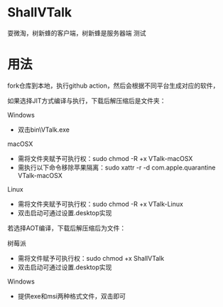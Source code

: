 # ShallVTalk

耍微淘，树新蜂的客户端，树新蜂是服务器端 测试

# 用法  

fork仓库到本地，执行github action，然后会根据不同平台生成对应的软件，

如果选择JIT方式编译与执行，下载后解压缩后是文件夹：  

Windows    
+ 双击bin\VTalk.exe

macOSX   
+ 需将文件夹赋予可执行权：sudo chmod -R +x VTalk-macOSX
+ 需执行以下命令移除苹果隔离：sudo xattr -r -d com.apple.quarantine VTalk-macOSX

Linux
+ 需将文件夹赋予可执行权：sudo chmod -R +x VTalk-Linux
+ 双击启动可通过设置.desktop实现

若选择AOT编译，下载后解压缩后为文件：  

树莓派    
+ 需将文件赋予可执行权：sudo chmod +x ShallVTalk
+ 双击启动可通过设置.desktop实现

Windows    
+ 提供exe和msi两种格式文件，双击即可       
